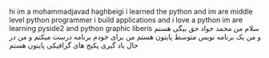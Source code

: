 hi im a mohammadjavad haghbeigi
i learned the python and im are middle level python programmer
i build applications and i love a python
im are learning pyside2 and python graphic liberis
سلام من محمد جواد حق بیگی هستم و من یک برنامه نویس متوسط پایتون هستم من برای خودم برنامه درست میکنم و من در حال یاد گیری پکیج های گرافیکی پایتون هستم
